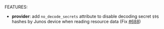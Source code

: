 <!-- markdownlint-disable-file MD013 MD041 -->
FEATURES:

* **provider**: add `no_decode_secrets` attribute to disable decoding secret `$9$` hashes by Junos device when reading resource data (Fix [#688](https://github.com/jeremmfr/terraform-provider-junos/issues/688))
